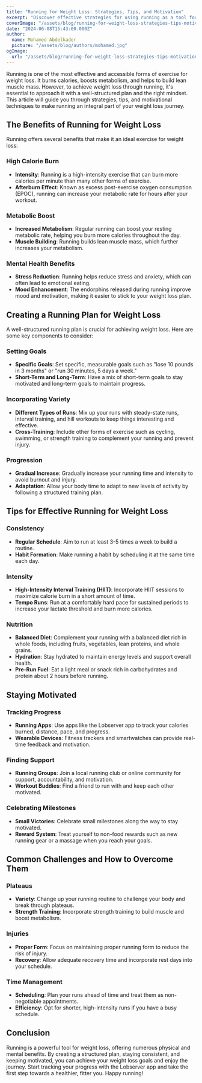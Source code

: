 ```yaml
---
title: "Running for Weight Loss: Strategies, Tips, and Motivation"
excerpt: "Discover effective strategies for using running as a tool for weight loss. This article covers everything from creating a running plan to staying motivated and tracking your progress."
coverImage: "/assets/blog/running-for-weight-loss-strategies-tips-motivation/cover.webp"
date: "2024-06-08T15:43:00.000Z"
author:
  name: Mohamed Abdelkader
  picture: "/assets/blog/authors/mohamed.jpg"
ogImage:
  url: "/assets/blog/running-for-weight-loss-strategies-tips-motivation/cover.webp"
---
```


Running is one of the most effective and accessible forms of exercise for weight loss. It burns calories, boosts metabolism, and helps to build lean muscle mass. However, to achieve weight loss through running, it's essential to approach it with a well-structured plan and the right mindset. This article will guide you through strategies, tips, and motivational techniques to make running an integral part of your weight loss journey.

## The Benefits of Running for Weight Loss

Running offers several benefits that make it an ideal exercise for weight loss:

### High Calorie Burn

- **Intensity**: Running is a high-intensity exercise that can burn more calories per minute than many other forms of exercise.
- **Afterburn Effect**: Known as excess post-exercise oxygen consumption (EPOC), running can increase your metabolic rate for hours after your workout.

### Metabolic Boost

- **Increased Metabolism**: Regular running can boost your resting metabolic rate, helping you burn more calories throughout the day.
- **Muscle Building**: Running builds lean muscle mass, which further increases your metabolism.

### Mental Health Benefits

- **Stress Reduction**: Running helps reduce stress and anxiety, which can often lead to emotional eating.
- **Mood Enhancement**: The endorphins released during running improve mood and motivation, making it easier to stick to your weight loss plan.

## Creating a Running Plan for Weight Loss

A well-structured running plan is crucial for achieving weight loss. Here are some key components to consider:

### Setting Goals

- **Specific Goals**: Set specific, measurable goals such as "lose 10 pounds in 3 months" or "run 30 minutes, 5 days a week."
- **Short-Term and Long-Term**: Have a mix of short-term goals to stay motivated and long-term goals to maintain progress.

### Incorporating Variety

- **Different Types of Runs**: Mix up your runs with steady-state runs, interval training, and hill workouts to keep things interesting and effective.
- **Cross-Training**: Include other forms of exercise such as cycling, swimming, or strength training to complement your running and prevent injury.

### Progression

- **Gradual Increase**: Gradually increase your running time and intensity to avoid burnout and injury.
- **Adaptation**: Allow your body time to adapt to new levels of activity by following a structured training plan.

## Tips for Effective Running for Weight Loss

### Consistency

- **Regular Schedule**: Aim to run at least 3-5 times a week to build a routine.
- **Habit Formation**: Make running a habit by scheduling it at the same time each day.

### Intensity

- **High-Intensity Interval Training (HIIT)**: Incorporate HIIT sessions to maximize calorie burn in a short amount of time.
- **Tempo Runs**: Run at a comfortably hard pace for sustained periods to increase your lactate threshold and burn more calories.

### Nutrition

- **Balanced Diet**: Complement your running with a balanced diet rich in whole foods, including fruits, vegetables, lean proteins, and whole grains.
- **Hydration**: Stay hydrated to maintain energy levels and support overall health.
- **Pre-Run Fuel**: Eat a light meal or snack rich in carbohydrates and protein about 2 hours before running.

## Staying Motivated

### Tracking Progress

- **Running Apps**: Use apps like the Lobserver app to track your calories burned, distance, pace, and progress.
- **Wearable Devices**: Fitness trackers and smartwatches can provide real-time feedback and motivation.

### Finding Support

- **Running Groups**: Join a local running club or online community for support, accountability, and motivation.
- **Workout Buddies**: Find a friend to run with and keep each other motivated.

### Celebrating Milestones

- **Small Victories**: Celebrate small milestones along the way to stay motivated.
- **Reward System**: Treat yourself to non-food rewards such as new running gear or a massage when you reach your goals.

## Common Challenges and How to Overcome Them

### Plateaus

- **Variety**: Change up your running routine to challenge your body and break through plateaus.
- **Strength Training**: Incorporate strength training to build muscle and boost metabolism.

### Injuries

- **Proper Form**: Focus on maintaining proper running form to reduce the risk of injury.
- **Recovery**: Allow adequate recovery time and incorporate rest days into your schedule.

### Time Management

- **Scheduling**: Plan your runs ahead of time and treat them as non-negotiable appointments.
- **Efficiency**: Opt for shorter, high-intensity runs if you have a busy schedule.

## Conclusion

Running is a powerful tool for weight loss, offering numerous physical and mental benefits. By creating a structured plan, staying consistent, and keeping motivated, you can achieve your weight loss goals and enjoy the journey. Start tracking your progress with the Lobserver app and take the first step towards a healthier, fitter you. Happy running!

